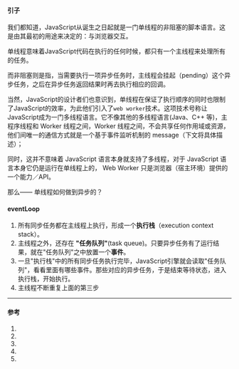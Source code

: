 #### 引子
我们都知道，JavaScript从诞生之日起就是一门单线程的非阻塞的脚本语言。这是由其最初的用途来决定的：与浏览器交互。

单线程意味着JavaScript代码在执行的任何时候，都只有一个主线程来处理所有的任务。

而非阻塞则是指，当需要执行一项异步任务时，主线程会挂起（pending）这个异步任务，之后在异步任务返回结果时再去执行相应的回调。

当然，JavaScript的设计者们也意识到，单线程在保证了执行顺序的同时也限制了JavaScript的效率，为此他们引入了`web worker`技术。这项技术号称让JavaScript成为一门多线程语言。它不像其他的多线程语言(Java、C++ 等)，主程序线程和 Worker 线程之间，Worker 线程之间，不会共享任何作用域或资源，他们间唯一的通信方式就是一个基于事件监听机制的 message（下文将具体描述）；

同时，这并不意味着 JavaScript 语言本身就支持了多线程，对于 JavaScript 语言本身它仍是运行在单线程上的， Web Worker 只是浏览器（宿主环境）提供的一个能力／API。

那么—— 单线程如何做到异步的？
<!-- - EventLoop是什么？
- macrotask 和 microtask 是什么，它们有何区别 -->

#### eventLoop
1. 所有同步任务都在主线程上执行，形成一个**执行栈**（execution context stack）。
2. 主线程之外，还存在 **"任务队列"**(task queue)。只要异步任务有了运行结果，就在"任务队列"之中放置一个**事件**。
3. 一旦"执行栈"中的所有同步任务执行完毕，JavaScript引擎就会读取"任务队列"，看看里面有哪些事件。那些对应的异步任务，于是结束等待状态，进入执行栈，开始执行。
4. 主线程不断重复上面的第三步


___
#### 参考
1. [](http://lynnelv.github.io/js-event-loop-browser)
2. [](https://github.com/amandakelake/blog/issues/26)
3. [](https://juejin.im/post/5df631afe51d45581269a7b5)
4. [](https://zhuanlan.zhihu.com/p/25184390)
5. [](https://zhuanlan.zhihu.com/p/33058983)
